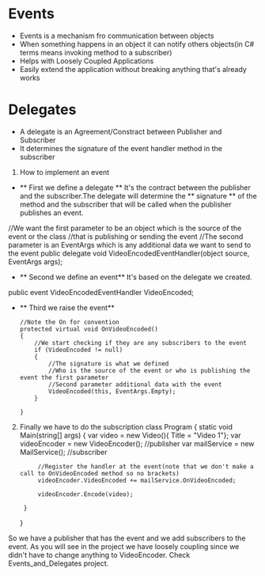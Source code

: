 # Events

 - Events is a mechanism fro communication between objects
 - When something happens in an object it can notify others objects(in C# terms means invoking method to a subscriber)
 - Helps with Loosely Coupled Applications 
 - Easily extend the application without breaking anything that's already works

# Delegates

 - A delegate is an Agreement/Constract between Publisher and Subscriber 
 - It determines the signature of the event handler method in the subscriber
 
1. How to implement an event

 - ** First we define a delegate **
 It's the contract between the publisher and the subscriber.The delegate will determine the 
 ** signature ** of the method and the subscriber that will be called when the publisher publishes an event.
 
  //We want the first parameter to be an object which is the source of the event or the class 
  //that is publishing or sending the event
  //The second parameter is an EventArgs which is any additional data we want to send to the event 
  public delegate void VideoEncodedEventHandler(object source, EventArgs args);
  
  - ** Second we define an event** 
  It's based on the delegate we created.
  
  public event VideoEncodedEventHandler VideoEncoded;
  
  - ** Third we raise the event** 
  
		//Note the On for convention
		protected virtual void OnVideoEncoded()
        {
            //We start checking if they are any subscribers to the event
            if (VideoEncoded != null)
            {
                //The signature is what we defined
                //Who is the source of the event or who is publishing the event the first parameter
                //Second parameter additional data with the event
                VideoEncoded(this, EventArgs.Empty);
            }

        }
		
2. Finally we have to do the subscription
 class Program
    {
        static void Main(string[] args)
        {
            var video = new Video(){ Title = "Video 1"};
            var videoEncoder = new VideoEncoder(); //publisher
            var mailService = new MailService(); //subscriber

            //Register the handler at the event(note that we don't make a call to OnVideoEncoded method so no brackets)
            videoEncoder.VideoEncoded += mailService.OnVideoEncoded;

            videoEncoder.Encode(video);

        }

        
    }
	
So we have a publisher that has the event and we add subscribers to the event.
As you will see in the project we have loosely coupling since we didn't have to change anything to VideoEncoder.
Check Events_and_Delegates project.
  


